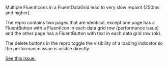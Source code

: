 Multiple FluentIcons in a FluentDataGrid lead to very slow repaint (250ms and higher).

The repro contains two pages that are identical, except one page has a FluentButton with a FluentIcon in each data grid row (performance issue) and the other page has a FluentButton with text in each data grid row (ok).

The delete buttons in the repro toggle the visibility of a loading indicator so the performance issue is visible directly.

[See this issue.](https://github.com/microsoft/fluentui-blazor/issues/370)
